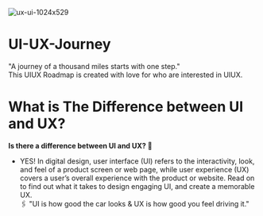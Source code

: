 ![ux-ui-1024x529](https://github.com/ZadKamiha/UI-UX-Journey/assets/93998870/f9b9ddb7-2ca8-4e15-8b6e-2adda4452dd8)
# UI-UX-Journey
"A journey of a thousand miles starts with one step." </BR>
This UIUX Roadmap is created with love for who are interested in UIUX.
# What is The Difference between UI and UX?
<b> Is there a difference between UI and UX? 🤔 </b>
- YES! In digital design, user interface (UI) refers to the interactivity, look, and feel of a product screen or web page, while user experience (UX) covers a user’s overall experience with the product or website. Read on to find out what it takes to design engaging UI, and create a memorable UX. <br>
🖇 "UI is how good the car looks & UX is how good you feel driving it." 
